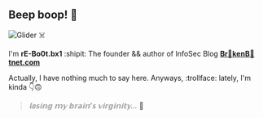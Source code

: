 ## Beep boop! 🤖

![Glider ☠️](https://i.imgur.com/NOpTI0G.gif)

I'm **rE-Bo0t.bx1** :shipit: The founder && author of InfoSec Blog **[Br🤖kenB🤖tnet.com](https://brokenbotnet.com/)**

Actually, I have nothing much to say here.
Anyways, :trollface: lately, I'm kinda 👇🙃
>*𝕝𝕠𝕤𝕚𝕟𝕘 𝕞𝕪 𝕓𝕣𝕒𝕚𝕟’𝕤 𝕧𝕚𝕣𝕘𝕚𝕟𝕚𝕥𝕪...* 🤯

